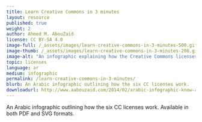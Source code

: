 ```yaml
---
title: Learn Creative Commons in 3 minutes
layout: resource
published: true
weight: 2
author: Ahmed M. AbouZaid
license: CC BY-SA 4.0
image-full: /_assets/images/learn-creative-commons-in-3-minutes-500.gif
image-thumb: /_assets/images/learn-creative-commons-in-3-minutes-200.gif
image-alt: "An infographic explaining how the Creative Commons licenses work in arabic language"
topic: licenses
language: ar
medium: infographic
permalink: /learn-creative-commons-in-3-minutes/
blurb: An Arabic infographic outlining how the six CC licenses work.
downloadurl: http://www.aabouzaid.com/2014/02/arabic-infographic-know-about-creative-commons-in-3-minutes.html
---
```



  An Arabic infographic outlining how the six CC licenses work. Available in both PDF and SVG formats.

